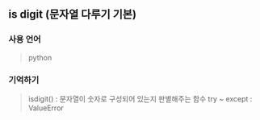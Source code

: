 ## is digit (문자열 다루기 기본)

### 사용 언어
> python
### 기억하기
> isdigit() : 문자열이 숫자로 구성되어 있는지 판별해주는 함수
> try ~ except : ValueError
